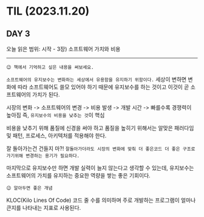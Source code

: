 # TIL (2023.11.20)

## DAY 3

오늘 읽은 범위: 시작 - 3장) 소프트웨어 가치와 비용

---

```
😉 책에서 기억하고 싶은 내용을 써보세요.
```

`소프트웨어의 유지보수는 변화하는 세상에서 유용함을 유지하기 위함이다.`
세상이 변하면 변화에 따라 소프트웨어도 쓸모 있어야 하기 때문에 유지보수를 하는 것이고
이것이 곧 소프트웨어의 가치가 된다.

시장의 변화 -> 소프트웨어의 변경 -> 비용 발생 -> 개발 시간 -> 빠를수록 경쟁력이 높아짐
즉, `유지보수의 비용을 낮추는 것`이 핵심

비용을 낮추기 위해 품질에 신경을 써야 하고 품질을 높히기 위해서는
알맞은 패러다임 및 패턴, 프로세스, 아키텍처를 적용해야 한다.

잘 돌아가는건 건들지 마?!
`잘돌아가더라도 시장의 변화에 맞춰 더 좋은코드 더 좋은 구조로 가기위해 변경하는 용기가 필요하다.`

마지막으로 유지보수만 하면 개발 실력이 늘지 않는다고 생각할 수 있는데,
유지보수는 소프트웨어의 가치를 유지하는 중요한 역량을 쌓는 좋은 기회이다.

```
😉 알아두면 좋은 개념
```

KLOC(Kilo Lines Of Code)
코드 줄 수를 의미하며 주로 개발하는 프로그램이 얼마나 큰지를 나타내는 지표로 사용된다.
